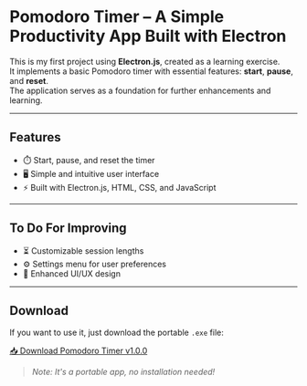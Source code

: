# Pomodoro Timer – A Simple Productivity App Built with Electron

This is my first project using **Electron.js**, created as a learning exercise.  
It implements a basic Pomodoro timer with essential features: **start**, **pause**, and **reset**.  
The application serves as a foundation for further enhancements and learning.

---

## Features

- ⏱️ Start, pause, and reset the timer
- 🖥️ Simple and intuitive user interface
- ⚡ Built with Electron.js, HTML, CSS, and JavaScript

---

## To Do For Improving

- ⏳ Customizable session lengths
- ⚙️ Settings menu for user preferences
- 🎨 Enhanced UI/UX design

---

## Download

If you want to use it, just download the portable `.exe` file:

[📥 Download Pomodoro Timer v1.0.0](https://github.com/Razaann/Podomoro-Timer-Electron-JS/blob/main/dist/Podomoro%20Timer%201.0.0.exe?raw=true)

> *Note: It's a portable app, no installation needed!*
